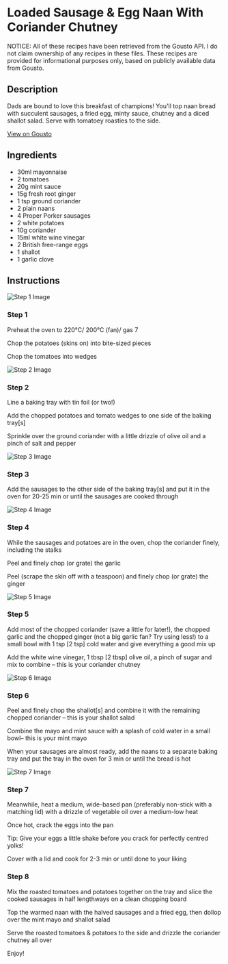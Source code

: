 # Loaded Sausage & Egg Naan With Coriander Chutney

NOTICE: All of these recipes have been retrieved from the Gousto API. I do not claim ownership of any recipes in these files. These recipes are provided for informational purposes only, based on publicly available data from Gousto.

## Description

Dads are bound to love this breakfast of champions! You'll top naan bread with succulent sausages, a fried egg, minty sauce, chutney and a diced shallot salad. Serve with tomatoey roasties to the side. 

[View on Gousto](https://www.gousto.co.uk/recipes/cookbook/loaded-sausage-egg-naan-with-coriander-chutney)

## Ingredients

- 30ml mayonnaise
- 2 tomatoes
- 20g mint sauce
- 15g fresh root ginger
- 1 tsp ground coriander
- 2 plain naans
- 4 Proper Porker sausages
- 2 white potatoes
- 10g coriander
- 15ml white wine vinegar
- 2 British free-range eggs
- 1 shallot
- 1 garlic clove

## Instructions

![Step 1 Image](https://production-media.gousto.co.uk/cms/recipe-step-image/Step-1-1622555129203-x200.jpg)

### Step 1

Preheat the oven to 220°C/ 200°C (fan)/ gas 7

Chop the potatoes (skins on) into bite-sized pieces

Chop the tomatoes into wedges

![Step 2 Image](https://production-media.gousto.co.uk/cms/recipe-step-image/Step-2-1622555153405-x200.jpg)

### Step 2

Line a baking tray with tin foil (or two!)

Add the chopped potatoes and tomato wedges to one side of the baking tray<span class="text-danger">[s]</span>

Sprinkle over the ground coriander with a little drizzle of olive oil and a pinch of salt and pepper

![Step 3 Image](https://production-media.gousto.co.uk/cms/recipe-step-image/Step-3-1622555159836-x200.jpg)

### Step 3

Add the sausages to the other side of the baking tray<span class="text-danger">[s]</span> and put it in the oven for 20-25 min or until the sausages are cooked through

![Step 4 Image](https://production-media.gousto.co.uk/cms/recipe-step-image/Step-4-1622555182138-x200.jpg)

### Step 4

While the sausages and potatoes are in the oven, chop the coriander finely, including the stalks

Peel and finely chop (or grate) the garlic

Peel (scrape the skin off with a teaspoon) and finely chop (or grate) the ginger

![Step 5 Image](https://production-media.gousto.co.uk/cms/recipe-step-image/Step-5-1622555196908-x200.jpg)

### Step 5

Add most of the chopped coriander (save a little for later!), the chopped garlic and the chopped ginger (not a big garlic fan? Try using less!) to a small bowl with 1 tsp <span class="text-danger">[2 tsp]</span> cold water and give everything a good mix up

Add the white wine vinegar, 1 tbsp<span class="text-danger"> [2 tbsp]</span> olive oil, a pinch of sugar and mix to combine – this is your coriander chutney

![Step 6 Image](https://production-media.gousto.co.uk/cms/recipe-step-image/Step-6-1622555265873-x200.jpg)

### Step 6

Peel and finely chop the shallot<span class="text-danger">[s] </span>and combine it with the remaining chopped coriander – this is your shallot salad

Combine the mayo and mint sauce with a splash of cold water in a small bowl– this is your mint mayo

When your sausages are almost ready, add the naans to a separate baking tray and put the tray in the oven for 3 min or until the bread is hot

![Step 7 Image](https://production-media.gousto.co.uk/cms/recipe-step-image/Step-7-1622555278849-x200.jpg)

### Step 7

Meanwhile, heat a medium, wide-based pan (preferably non-stick with a matching lid) with a drizzle of vegetable oil over a medium-low heat

Once hot, crack the eggs into the pan

Tip: Give your eggs a little shake before you crack for perfectly centred yolks!

Cover with a lid and cook for 2-3 min or until done to your liking

### Step 8

Mix the roasted tomatoes and potatoes together on the tray and slice the cooked sausages in half lengthways on a clean chopping board

Top the warmed naan with the halved sausages and a fried egg, then dollop over the mint mayo and shallot salad

Serve the roasted tomatoes & potatoes to the side and drizzle the coriander chutney all over

Enjoy!

